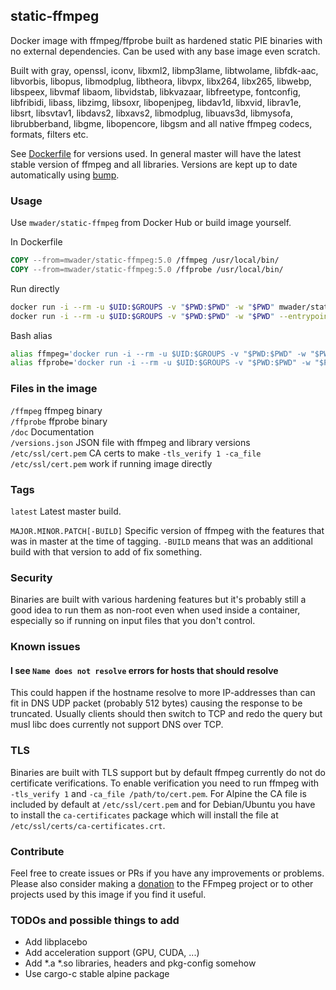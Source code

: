 ## static-ffmpeg

Docker image with ffmpeg/ffprobe built as hardened static PIE binaries
with no external dependencies. Can be used with any base image even scratch.

Built with
gray,
openssl,
iconv,
libxml2,
libmp3lame,
libtwolame,
libfdk-aac,
libvorbis,
libopus,
libmodplug,
libtheora,
libvpx,
libx264,
libx265,
libwebp,
libspeex,
libvmaf
libaom,
libvidstab,
libkvazaar,
libfreetype,
fontconfig,
libfribidi,
libass,
libzimg,
libsoxr,
libopenjpeg,
libdav1d,
libxvid,
librav1e,
libsrt,
libsvtav1,
libdavs2,
libxavs2,
libmodplug,
libuavs3d,
libmysofa,
librubberband,
libgme,
libopencore,
libgsm
and all native ffmpeg codecs, formats, filters etc.

See [Dockerfile](Dockerfile) for versions used. In general master will have the latest stable version
of ffmpeg and all libraries. Versions are kept up to date automatically using [bump](https://github.com/wader/bump).

### Usage

Use `mwader/static-ffmpeg` from Docker Hub or build image yourself.

In Dockerfile
```Dockerfile
COPY --from=mwader/static-ffmpeg:5.0 /ffmpeg /usr/local/bin/
COPY --from=mwader/static-ffmpeg:5.0 /ffprobe /usr/local/bin/
```
Run directly
```sh
docker run -i --rm -u $UID:$GROUPS -v "$PWD:$PWD" -w "$PWD" mwader/static-ffmpeg:5.0 -i file.wav file.mp3
docker run -i --rm -u $UID:$GROUPS -v "$PWD:$PWD" -w "$PWD" --entrypoint=/ffprobe mwader/static-ffmpeg:5.0 -i file.wav
```
Bash alias
```sh
alias ffmpeg='docker run -i --rm -u $UID:$GROUPS -v "$PWD:$PWD" -w "$PWD" mwader/static-ffmpeg:5.0'
alias ffprobe='docker run -i --rm -u $UID:$GROUPS -v "$PWD:$PWD" -w "$PWD" --entrypoint=/ffprobe mwader/static-ffmpeg:5.0'
```

### Files in the image
`/ffmpeg` ffmpeg binary<br>
`/ffprobe` ffprobe binary<br>
`/doc` Documentation<br>
`/versions.json` JSON file with ffmpeg and library versions<br>
`/etc/ssl/cert.pem` CA certs to make `-tls_verify 1 -ca_file /etc/ssl/cert.pem` work if running image directly<br>

### Tags

`latest` Latest master build.

`MAJOR.MINOR.PATCH[-BUILD]` Specific version of ffmpeg with the features that was in master at the time of tagging.
`-BUILD` means that was an additional build with that version to add of fix something.

### Security

Binaries are built with various hardening features but it's probably still a good idea to run
them as non-root even when used inside a container, especially so if running on input files
that you don't control.

### Known issues

#### I see `Name does not resolve` errors for hosts that should resolve

This could happen if the hostname resolve to more IP-addresses than can fit in DNS UDP packet
(probably 512 bytes) causing the response to be truncated. Usually clients should then switch
to TCP and redo the query but musl libc does currently not support DNS over TCP.

### TLS

Binaries are built with TLS support but by default ffmpeg currently do
not do certificate verifications. To enable verification you need to run
ffmpeg with `-tls_verify 1` and `-ca_file /path/to/cert.pem`. For Alpine
the CA file is included by default at `/etc/ssl/cert.pem` and for Debian/Ubuntu
you have to install the `ca-certificates` package which will install the file at
`/etc/ssl/certs/ca-certificates.crt`.

### Contribute

Feel free to create issues or PRs if you have any improvements or problems.
Please also consider making a [donation](https://ffmpeg.org/donations.html) to
the FFmpeg project or to other projects used by this image if you find it useful.

### TODOs and possible things to add

* Add libplacebo
* Add acceleration support (GPU, CUDA, ...)
* Add *.a *.so libraries, headers and pkg-config somehow
* Use cargo-c stable alpine package
